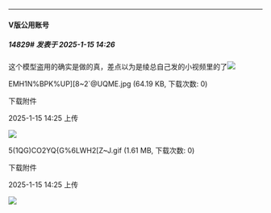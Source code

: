 ﻿
*****

####  V版公用账号  
##### 14829#       发表于 2025-1-15 14:26

这个模型盗用的确实是做的真，差点以为是绫总自己发的小视频里的了<img src="https://static.saraba1st.com/image/smiley/face2017/074.png" referrerpolicy="no-referrer">

EMH1N%BPK%UP][8~2`@UQME.jpg
(64.19 KB, 下载次数: 0)

下载附件

2025-1-15 14:25 上传

<img src="https://img.saraba1st.com/forum/202501/15/142551ls9sn967fp94062h.jpg" referrerpolicy="no-referrer">

5(1QG)CO2YQ{G%6LWH2[Z~J.gif
(1.61 MB, 下载次数: 0)

下载附件

2025-1-15 14:25 上传

<img src="https://img.saraba1st.com/forum/202501/15/142559e3shn3xfhxjosejz.gif" referrerpolicy="no-referrer">

